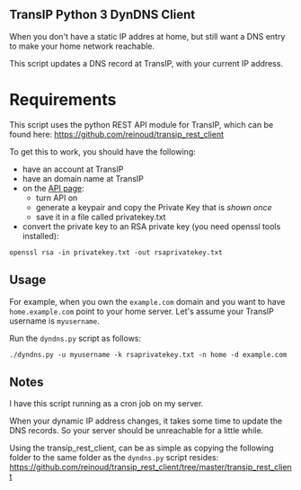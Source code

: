 TransIP Python 3 DynDNS Client
------------------------------

When you don't have a static IP addres at home, but still want a DNS entry
to make your home network reachable.

This script updates a DNS record at TransIP, with your current IP address.

# Requirements
This script uses the python REST API module for TransIP, which can be found here:
https://github.com/reinoud/transip_rest_client

To get this to work, you should have the following:
 - have an account at TransIP
 - have an domain name at TransIP
 - on the [API page](https://www.transip.nl/cp/account/api/):
   - turn API on 
   - generate a keypair and copy the Private Key that is _shown once_
   - save it in a file called privatekey.txt
 - convert the private key to an RSA private key (you need openssl tools installed):
 ```
 openssl rsa -in privatekey.txt -out rsaprivatekey.txt
 ```

## Usage
For example, when you own the `example.com` domain and you want to have 
`home.example.com` point to your home server. Let's assume your TransIP
username is `myusername`.

Run the `dyndns.py` script as follows:
```
./dyndns.py -u myusername -k rsaprivatekey.txt -n home -d example.com
```

## Notes
I have this script running as a cron job on my server.

When your dynamic IP address changes, it takes some time to update
the DNS records. So your server should be unreachable for a little while.

Using the transip_rest_client, can be as simple as copying the following folder
to the same folder as the `dyndns.py` script resides:
https://github.com/reinoud/transip_rest_client/tree/master/transip_rest_client
